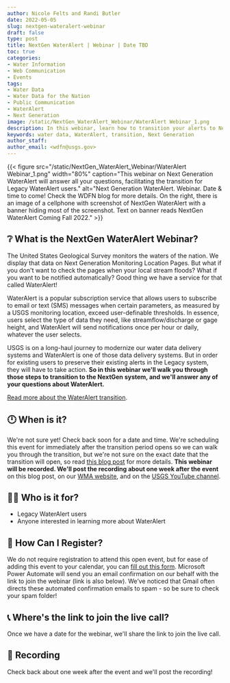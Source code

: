 ```yaml
---
author: Nicole Felts and Randi Butler
date: 2022-05-05
slug: nextgen-wateralert-webinar
draft: false
type: post
title: NextGen WaterAlert | Webinar | Date TBD
toc: true
categories:
- Water Information
- Web Communication
- Events
tags:
- Water Data
- Water Data for the Nation
- Public Communication
- WaterAlert
- Next Generation
image: /static/NextGen_WaterAlert_Webinar/WaterAlert Webinar_1.png
description: In this webinar, learn how to transition your alerts to Next Generation WaterAlert.
keywords: water data, WaterAlert, transition, Next Generation
author_staff:
author_email: <wdfn@usgs.gov>
---
```

<div class="grid-row">
{{< figure src="/static/NextGen_WaterAlert_Webinar/WaterAlert Webinar_1.png" width="80%" caption="This webinar on Next Generation WaterAlert will answer all your questions, facilitating the transition for Legacy WaterAlert users." alt="Next Generation WaterAlert. Webinar. Date & time to come! Check the WDFN blog for more details. On the right, there is an image of a cellphone with screenshot of NextGen WaterAlert with a banner hiding most of the screenshot. Text on banner reads NextGen WaterAlert Coming Fall 2022." >}}
</div>

## ❔ What is the NextGen WaterAlert Webinar?
The United States Geological Survey monitors the waters of the nation. We display that data on Next Generation Monitoring Location Pages. But what if you don't want to check the pages when your local stream floods? What if you want to be notified automatically? Good thing we have a service for that called WaterAlert!

WaterAlert is a popular subscription service that allows users to subscribe to email or text (SMS) messages when certain parameters, as measured by a USGS monitoring location, exceed user-definable thresholds. In essence, users select the type of data they need, like streamflow/discharge or gage height, and WaterAlert will send notifications once per hour or daily, whatever the user selects.

USGS is on a long-haul journey to modernize our water data delivery systems and WaterAlert is one of those data delivery systems. But in order for existing users to preserve their existing alerts in the Legacy system, they will have to take action. **So in this webinar we'll walk you through those steps to transition to the NextGen system, and we'll answer any of your questions about WaterAlert.**

[Read more about the WaterAlert transition](https://waterdata.usgs.gov/blog/wateralert-transition/).

## 🕛 When is it?
We're not sure yet! Check back soon for a date and time. We're scheduling this event for immediately after the transition period opens so we can walk you through the transition, but we're not sure on the exact date that the transition will open, so read [this blog post](https://waterdata.usgs.gov/blog/wateralert-transition/) for more details. 
**This webinar will be recorded. We'll post the recording about one week after the event** on this blog post, on our [WMA website](https://www.usgs.gov/mission-areas/water-resources), and on the [USGS YouTube channel](https://www.youtube.com/channel/UCeXH8GZyV3sVqAr45AvupOA).


## 👩‍💻 Who is it for?
- Legacy WaterAlert users
- Anyone interested in learning more about WaterAlert


## 📆 How Can I Register?
We do not require registration to attend this open event, but for ease of adding this event to your calendar, you can [fill out this form](https://forms.office.com/Pages/ResponsePage.aspx?id=urWTBhhLe02TQfMvQApUlHYcwHQsfVVFlOyeIuy0QDdUM0VNNVFMT09YTFdPQkQxSTA4VzFCQ0JBNy4u). Microsoft Power Automate will send you an email confirmation on our behalf with the link to join the webinar (link is also below). We’ve noticed that Gmail often directs these automated confirmation emails to spam - so be sure to check your spam folder!

## 📞 Where's the link to join the live call?
Once we have a date for the webinar, we'll share the link to join the live call.

## 🎥 Recording
Check back about one week after the event and we'll post the recording!
